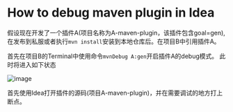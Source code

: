 # How to debug maven plugin in Idea
假设现在开发了一个插件A(项目名称为A-maven-plugin，该插件包含goal=gen),在发布到私服或者执行```mvn
install```安装到本地仓库后。在项目B中引用插件A。

首先在项目B的Terminal中使用命令```mvnDebug A:gen```开启插件A的debug模式。
此时将进入如下状态  

![image](https://github.com/johnxue2013/tools/blob/master/images/maven/mavenDebug.png)  

首先使用Idea打开插件的源码(项目A-maven-plugin)，并在需要调试的地方打上断点。
